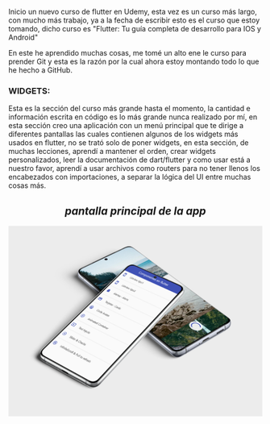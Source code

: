 Inicio un nuevo curso de flutter en Udemy, esta vez es un curso más largo, 
con mucho más trabajo, ya a la fecha de escribir esto es el curso que estoy tomando, 
dicho curso es "Flutter: Tu guía completa de desarrollo para IOS y Android"

En este he aprendido muchas cosas, me tomé un alto ene le curso para prender Git y 
esta es la razón por la cual ahora estoy montando todo lo que he hecho a GitHub.

<H3>WIDGETS:</H3>

Esta es la sección del curso más grande hasta el momento, 
la cantidad e información escrita en código es lo más grande nunca realizado por mí, 
en esta sección creo una aplicación con un menú principal que te dirige a diferentes 
pantallas las cuales contienen algunos de los widgets más usados en flutter, 
no se trató solo de poner widgets, en esta sección, de muchas lecciones, aprendí a mantener el orden, 
crear widgets personalizados, leer la documentación de dart/flutter y como usar está a nuestro favor, 
aprendí a usar archivos como routers para no tener llenos los encabezados con importaciones, 
a separar la lógica del UI entre muchas cosas más.




<i><H2 align = "center"> pantalla principal de la app </H2>
<p align="center"><img src = "/assets/images/clase-de-widgets.jpg" alt="alt">




